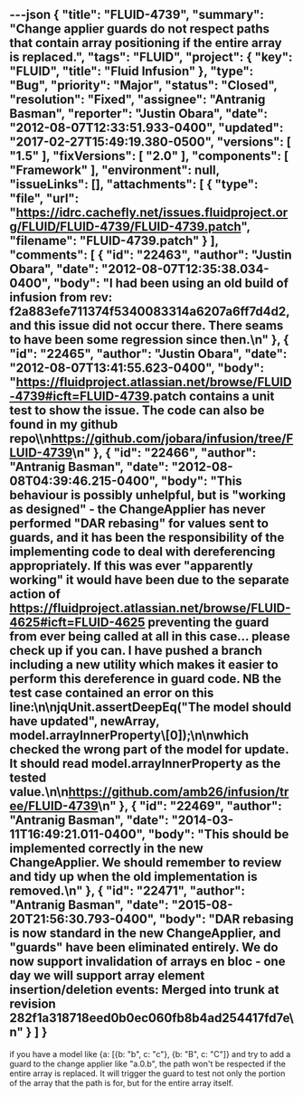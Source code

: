 ---json
{
  "title": "FLUID-4739",
  "summary": "Change applier guards do not respect paths that contain array positioning if the entire array is replaced.",
  "tags": "FLUID",
  "project": {
    "key": "FLUID",
    "title": "Fluid Infusion"
  },
  "type": "Bug",
  "priority": "Major",
  "status": "Closed",
  "resolution": "Fixed",
  "assignee": "Antranig Basman",
  "reporter": "Justin Obara",
  "date": "2012-08-07T12:33:51.933-0400",
  "updated": "2017-02-27T15:49:19.380-0500",
  "versions": [
    "1.5"
  ],
  "fixVersions": [
    "2.0"
  ],
  "components": [
    "Framework"
  ],
  "environment": null,
  "issueLinks": [],
  "attachments": [
    {
      "type": "file",
      "url": "https://idrc.cachefly.net/issues.fluidproject.org/FLUID/FLUID-4739/FLUID-4739.patch",
      "filename": "FLUID-4739.patch"
    }
  ],
  "comments": [
    {
      "id": "22463",
      "author": "Justin Obara",
      "date": "2012-08-07T12:35:38.034-0400",
      "body": "I had been using an old build of infusion from rev: f2a883efe711374f5340083314a6207a6ff7d4d2, and this issue did not occur there. There seams to have been some regression since then.\n"
    },
    {
      "id": "22465",
      "author": "Justin Obara",
      "date": "2012-08-07T13:41:55.623-0400",
      "body": "<https://fluidproject.atlassian.net/browse/FLUID-4739#icft=FLUID-4739>.patch contains a unit test to show the issue. The code can also be found in my github repo\\\n<https://github.com/jobara/infusion/tree/FLUID-4739>\n"
    },
    {
      "id": "22466",
      "author": "Antranig Basman",
      "date": "2012-08-08T04:39:46.215-0400",
      "body": "This behaviour is possibly unhelpful, but is \"working as designed\" - the ChangeApplier has never performed \"DAR rebasing\" for values sent to guards, and it has been the responsibility of the implementing code to deal with dereferencing appropriately. If this was ever \"apparently working\" it would have been due to the separate action of <https://fluidproject.atlassian.net/browse/FLUID-4625#icft=FLUID-4625> preventing the guard from ever being called at all in this case... please check up if you can. I have pushed a branch including a new utility which makes it easier to perform this dereference in guard code. NB the test case contained an error on this line:\n\njqUnit.assertDeepEq(\"The model should have updated\", newArray, model.arrayInnerProperty\\[0]);\n\nwhich checked the wrong part of the model for update. It should read model.arrayInnerProperty as the tested value.\n\n<https://github.com/amb26/infusion/tree/FLUID-4739>\n"
    },
    {
      "id": "22469",
      "author": "Antranig Basman",
      "date": "2014-03-11T16:49:21.011-0400",
      "body": "This should be implemented correctly in the new ChangeApplier. We should remember to review and tidy up when the old implementation is removed.\n"
    },
    {
      "id": "22471",
      "author": "Antranig Basman",
      "date": "2015-08-20T21:56:30.793-0400",
      "body": "DAR rebasing is now standard in the new ChangeApplier, and \"guards\" have been eliminated entirely. We do now support invalidation of arrays en bloc - one day we will support array element insertion/deletion events: Merged into trunk at revision 282f1a318718eed0b0ec060fb8b4ad254417fd7e\n"
    }
  ]
}
---
if you have a model like {a: \[{b: "b", c: "c"}, {b: "B", c: "C"]} and try to add a guard to the change applier like "a.0.b", the path won't be respected if the entire array is replaced. It will trigger the guard to test not only the portion of the array that the path is for, but for the entire array itself.

        